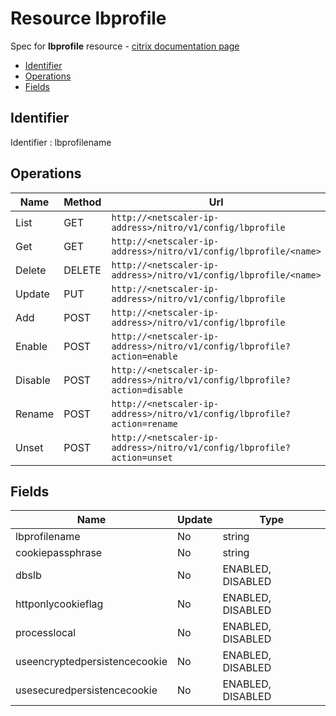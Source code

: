 # Resource lbprofile

Spec for **lbprofile** resource - [citrix documentation page](https://developer-docs.citrix.com/projects/netscaler-nitro-api/en/12.0/configuration/load-balancing/lbprofile/lbprofile/)

- [Identifier](#identifier)
- [Operations](#operations)
- [Fields](#fields)

## Identifier

Identifier : lbprofilename

## Operations

| Name | Method | Url |
|----|----|----|
| List | GET | `http://<netscaler-ip-address>/nitro/v1/config/lbprofile` |
| Get | GET | `http://<netscaler-ip-address>/nitro/v1/config/lbprofile/<name>` |
| Delete | DELETE | `http://<netscaler-ip-address>/nitro/v1/config/lbprofile/<name>` |
| Update | PUT | `http://<netscaler-ip-address>/nitro/v1/config/lbprofile` |
| Add | POST | `http://<netscaler-ip-address>/nitro/v1/config/lbprofile` |
| Enable | POST | `http://<netscaler-ip-address>/nitro/v1/config/lbprofile?action=enable` |
| Disable | POST | `http://<netscaler-ip-address>/nitro/v1/config/lbprofile?action=disable` |
| Rename | POST | `http://<netscaler-ip-address>/nitro/v1/config/lbprofile?action=rename` |
| Unset | POST | `http://<netscaler-ip-address>/nitro/v1/config/lbprofile?action=unset` |

## Fields

| Name | Update | Type |
|----|----|----|
| lbprofilename | No | string |
| cookiepassphrase | No | string |
| dbslb | No | ENABLED, DISABLED |
| httponlycookieflag | No | ENABLED, DISABLED |
| processlocal | No | ENABLED, DISABLED |
| useencryptedpersistencecookie | No | ENABLED, DISABLED |
| usesecuredpersistencecookie | No | ENABLED, DISABLED |

